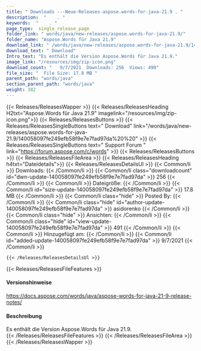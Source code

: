 ```yaml
---
title: " Downloads ---Neue-Releases-aspose.words-for-java-21.9 . "
description:  "    . " 
keywords:  "    . " 
page_type:  single_release_page
folder_link: " words/java/new-releases/aspose.words-for-java-21.9/"
folder_name: "Aspose.Words für Java 21.9"
download_link: " /words/java/new-releases/aspose.words-for-java-21.9/140058097fe249efb58f9e7e7fad97da"
download_text: " Download"
Intro_text: "Es enthält die Version Aspose.Words für Java 21.9."
image_link: "/resources/img/zip-icon.png"
download_count: "   9/7/2021  Downloads: 256  Views: 490"
file_size: "  File Size: 17.8 MB "
parent_path: "words/java"
section_parent_path: "words/java"
weight: 382
---
```


{{< Releases/ReleasesWapper >}}
  {{< Releases/ReleasesHeading H2txt="Aspose.Words für Java 21.9" imagelink="/resources/img/zip-icon.png">}}
  {{< Releases/ReleasesButtons >}}
    {{< Releases/ReleasesSingleButtons text=" Download" link="/words/java/new-releases/aspose.words-for-java-21.9/140058097fe249efb58f9e7e7fad97da%20%20" >}}
    {{< Releases/ReleasesSingleButtons text=" Support Forum " link="https://forum.aspose.com/c/words" >}}
  {{< Releases/ReleasesButtons >}}
  {{< Releases/ReleasesFileArea >}}
    {{< Releases/ReleasesHeading h4txt="Dateidetails">}}
    {{< Releases/ReleasesDetailsUl >}}
            {{< Common/li >}} Downloads: {{< /Common/li >}}
      {{< Common/li class="downloadcount" id="dwn-update-140058097fe249efb58f9e7e7fad97da" >}} 256 {{< /Common/li >}}
      {{< Common/li >}} Dateigröße: {{< /Common/li >}}
      {{< Common/li id="size-update-140058097fe249efb58f9e7e7fad97da" >}} 17.8 MB {{< /Common/li >}} 
      {{< Common/li  class="hide" >}} Posted By: {{< /Common/li >}} 
      {{< Common/li class="hide" id="author-update-140058097fe249efb58f9e7e7fad97da" >}} asidorenko {{< /Common/li >}}
      {{< Common/li class="hide" >}} Ansichten: {{< /Common/li >}}
      {{< Common/li class="hide" id="view-update-140058097fe249efb58f9e7e7fad97da" >}} 491 {{< /Common/li >}}
      {{< Common/li >}} Hinzugefügt am: {{< /Common/li >}}
      {{< Common/li id="added-update-140058097fe249efb58f9e7e7fad97da" >}} 9/7/2021 {{< /Common/li >}} 

    {{< /Releases/ReleasesDetailsUl >}}

  {{< Releases/ReleasesFileFeatures >}}
      <h4>Versionshinweise</h4><div> <a href="https://docs.aspose.com/words/java/aspose-words-for-java-21-9-release-notes/">https://docs.aspose.com/words/java/aspose-words-for-java-21-9-release-notes/</a></div><h4> Beschreibung</h4><div class="HTMLDescription"> Es enthält die Version Aspose.Words für Java 21.9.</div>
  {{< /Releases/ReleasesFileFeatures >}}
 {{< /Releases/ReleasesFileArea >}}
{{< /Releases/ReleasesWapper >}}



